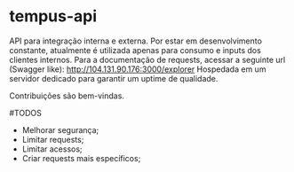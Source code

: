 # tempus-api

API para integração interna e externa.
Por estar em desenvolvimento constante, atualmente é utilizada apenas para consumo e inputs dos clientes internos.
Para a documentação de requests, acessar a seguinte url (Swagger like):
http://104.131.90.176:3000/explorer
Hospedada em um servidor dedicado para garantir um uptime de qualidade.

Contribuições são bem-vindas.

#TODOS
- Melhorar segurança;
- Limitar requests;
- Limitar acessos;
- Criar requests mais específicos;
